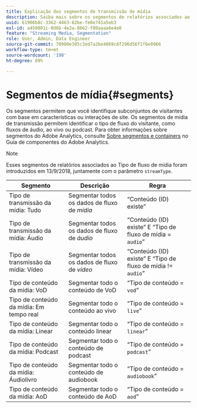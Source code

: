 ```yaml
---
title: Explicação dos segmentos de transmissão de mídia
description: Saiba mais sobre os segmentos de relatórios associados ao Tipo de fluxo de mídia, incluindo o Segmento, a Descrição e a Regra do Tipo de fluxo de mídia.
uuid: 61906b8c-3362-4463-82be-fe0e741a5eb3
exl-id: a450801c-0d6b-4e2a-8662-f00aaaa6e4e0
feature: "Streaming Media, Segmentation"
role: User, Admin, Data Engineer
source-git-commit: 70900e305c3ed7a2be4069c6f296d56f1f6e0966
workflow-type: tm+mt
source-wordcount: '198'
ht-degree: 89%

---
```


# Segmentos de mídia{#segments}

Os segmentos permitem que você identifique subconjuntos de visitantes com base em características ou interações de site. Os segmentos de mídia de transmissão permitem identificar o tipo de fluxo do visitante, como fluxos de áudio, ao vivo ou podcast. Para obter informações sobre segmentos do Adobe Analytics, consulte [Sobre segmentos e containers](https://experienceleague.adobe.com/docs/analytics/components/segmentation/seg-overview.html?lang=pt-BR) no Guia de componentes do Adobe Analytics.

>[!NOTE]
>
>Esses segmentos de relatórios associados ao Tipo de fluxo de mídia foram introduzidos em 13/9/2018, juntamente com o parâmetro `streamType`.

| Segmento | Descrição | Regra |
|---|---|---|
| Tipo de transmissão da mídia: Tudo | Segmentar todos os dados de fluxo de *mídia* | “Conteúdo (ID) existe” |
| Tipo de transmissão da mídia: Áudio | Segmentar todos os dados de fluxo de *áudio* | “Conteúdo (ID) existe” E “Tipo de fluxo de mídia = `audio`” |
| Tipo de transmissão da mídia: Vídeo | Segmentar todos os dados de fluxo de *vídeo* | “Conteúdo (ID) existe” E “Tipo de fluxo de mídia != `audio`” |
| Tipo de conteúdo da mídia: VoD | Segmentar todo o conteúdo de VoD | “Tipo de conteúdo = `vod`” |
| Tipo de conteúdo da mídia: Em tempo real | Segmentar todo o conteúdo ao vivo | “Tipo de conteúdo = `live`” |
| Tipo de conteúdo da mídia: Linear | Segmentar todo o conteúdo linear | “Tipo de conteúdo = `linear`” |
| Tipo de conteúdo da mídia: Podcast | Segmentar todo o conteúdo de podcast | “Tipo de conteúdo = `podcast`” |
| Tipo de conteúdo da mídia: Áudiolivro | Segmentar todo o conteúdo de audiobook | “Tipo de conteúdo = `audiobook`” |
| Tipo de conteúdo da mídia: AoD | Segmentar todo o conteúdo de AoD | “Tipo de conteúdo = `aod`” |
